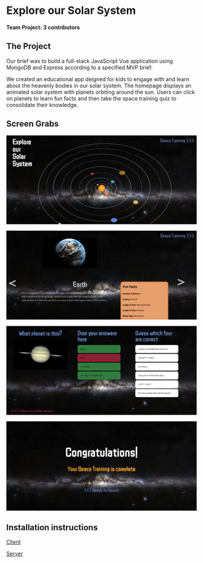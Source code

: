 # Explore our Solar System
**Team Project: 3 contributors**


## The Project
Our brief was to build a full-stack JavaScript Vue application using MongoDB and Express according to a specified MVP brief.

We created an educational app deigned for kids to engage with and learn about the heavenly bodies in our solar system. The homepage displays an animated solar system with planets orbiting around the sun. Users can click on planets to learn fun facts and then take the space training quiz to consolidate their knowledge.

## Screen Grabs

![Homepage](./ScreenGrabs/Homepage.png)

![Planet_Detail](./ScreenGrabs/Planet_Detail.png)

![Planet_Quiz](./ScreenGrabs/Planet_Quiz.png)

![Completed](./ScreenGrabs/Completed.png)

## Installation instructions

[Client](./client/README.md)

[Server](./server/README.md)
